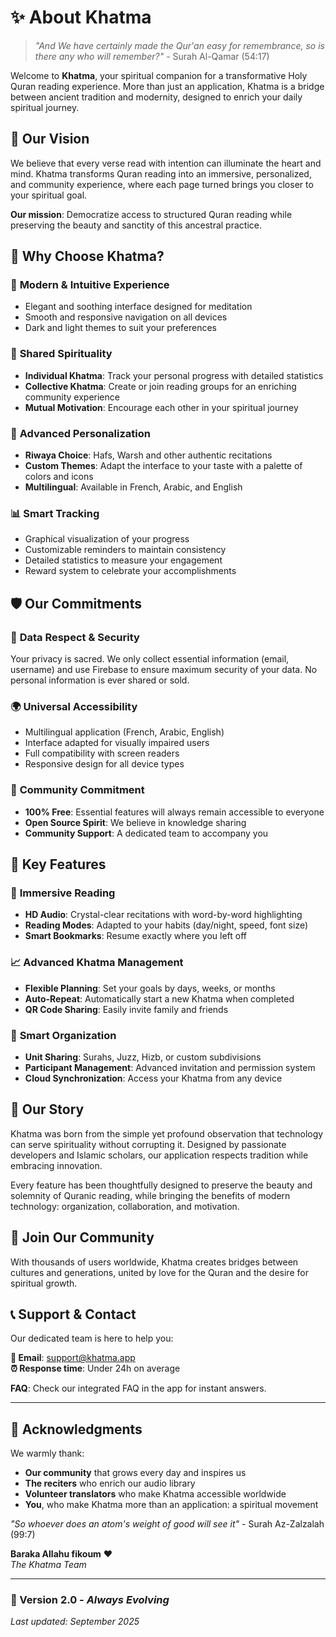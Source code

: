 # ✨ About Khatma

> *"And We have certainly made the Qur'an easy for remembrance, so is there any who will remember?"* - Surah Al-Qamar (54:17)

Welcome to **Khatma**, your spiritual companion for a transformative Holy Quran reading experience. More than just an application, Khatma is a bridge between ancient tradition and modernity, designed to enrich your daily spiritual journey.

## 🎯 Our Vision

We believe that every verse read with intention can illuminate the heart and mind. Khatma transforms Quran reading into an immersive, personalized, and community experience, where each page turned brings you closer to your spiritual goal.

**Our mission**: Democratize access to structured Quran reading while preserving the beauty and sanctity of this ancestral practice.

## 🌟 Why Choose Khatma?

### 📱 **Modern & Intuitive Experience**
- Elegant and soothing interface designed for meditation
- Smooth and responsive navigation on all devices
- Dark and light themes to suit your preferences

### 🤝 **Shared Spirituality**
- **Individual Khatma**: Track your personal progress with detailed statistics
- **Collective Khatma**: Create or join reading groups for an enriching community experience
- **Mutual Motivation**: Encourage each other in your spiritual journey

### 🎨 **Advanced Personalization**
- **Riwaya Choice**: Hafs, Warsh and other authentic recitations
- **Custom Themes**: Adapt the interface to your taste with a palette of colors and icons
- **Multilingual**: Available in French, Arabic, and English

### 📊 **Smart Tracking**
- Graphical visualization of your progress
- Customizable reminders to maintain consistency
- Detailed statistics to measure your engagement
- Reward system to celebrate your accomplishments

## 🛡️ Our Commitments

### 🔐 **Data Respect & Security**
Your privacy is sacred. We only collect essential information (email, username) and use Firebase to ensure maximum security of your data. No personal information is ever shared or sold.

### 🌍 **Universal Accessibility**
- Multilingual application (French, Arabic, English)
- Interface adapted for visually impaired users
- Full compatibility with screen readers
- Responsive design for all device types

### 💝 **Community Commitment**
- **100% Free**: Essential features will always remain accessible to everyone
- **Open Source Spirit**: We believe in knowledge sharing
- **Community Support**: A dedicated team to accompany you

## 🚀 Key Features

### 📖 **Immersive Reading**
- **HD Audio**: Crystal-clear recitations with word-by-word highlighting
- **Reading Modes**: Adapted to your habits (day/night, speed, font size)
- **Smart Bookmarks**: Resume exactly where you left off

### 📈 **Advanced Khatma Management**
- **Flexible Planning**: Set your goals by days, weeks, or months
- **Auto-Repeat**: Automatically start a new Khatma when completed
- **QR Code Sharing**: Easily invite family and friends

### 🎯 **Smart Organization**
- **Unit Sharing**: Surahs, Juzz, Hizb, or custom subdivisions
- **Participant Management**: Advanced invitation and permission system
- **Cloud Synchronization**: Access your Khatma from any device

## 💭 Our Story

Khatma was born from the simple yet profound observation that technology can serve spirituality without corrupting it. Designed by passionate developers and Islamic scholars, our application respects tradition while embracing innovation.

Every feature has been thoughtfully designed to preserve the beauty and solemnity of Quranic reading, while bringing the benefits of modern technology: organization, collaboration, and motivation.

## 🌟 Join Our Community

With thousands of users worldwide, Khatma creates bridges between cultures and generations, united by love for the Quran and the desire for spiritual growth.

## 📞 Support & Contact

Our dedicated team is here to help you:

**📧 Email**: [support@khatma.app](mailto:support@khatma.app)  
**⏰ Response time**: Under 24h on average

**FAQ**: Check our integrated FAQ in the app for instant answers.

---

## 🙏 Acknowledgments

We warmly thank:
- **Our community** that grows every day and inspires us
- **The reciters** who enrich our audio library
- **Volunteer translators** who make Khatma accessible worldwide
- **You**, who make Khatma more than an application: a spiritual movement

*"So whoever does an atom's weight of good will see it"* - Surah Az-Zalzalah (99:7)

**Baraka Allahu fikoum** ❤️  
*The Khatma Team*

---

### 🔄 Version 2.0 - *Always Evolving*
*Last updated: September 2025*